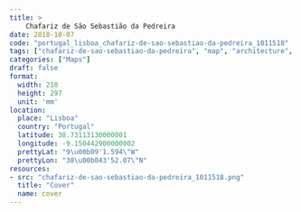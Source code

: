 ```yaml
---
title: > 
    Chafariz de São Sebastião da Pedreira
date: 2018-10-07
code: "portugal_lisboa_chafariz-de-sao-sebastiao-da-pedreira_1011518"
tags: ["chafariz-de-sao-sebastiao-da-pedreira", "map", "architecture", "buildings", "Lisboa", "Portugal"]
categories: ["Maps"]
draft: false
format:
  width: 210
  height: 297
  unit: 'mm'
location:
  place: "Lisboa"
  country: "Portugal"
  latitude: 38.73113130000001
  longitude: -9.150442900000002
  prettyLat: "9\u00b09'1.594\"W"
  prettyLon: "38\u00b043'52.07\"N"
resources:
- src: "chafariz-de-sao-sebastiao-da-pedreira_1011518.png"
  title: "Cover"
  name: cover
---
```

